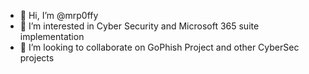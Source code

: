 - 👋 Hi, I’m @mrp0ffy
- 👀 I’m interested in Cyber Security and Microsoft 365 suite implementation 
- 💞️ I’m looking to collaborate on GoPhish Project and other CyberSec projects
